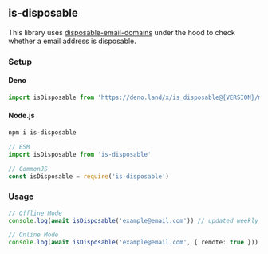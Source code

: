 ## is-disposable

This library uses [disposable-email-domains](https://github.com/disposable-email-domains/disposable-email-domains) under the hood to check whether a email address is disposable.

### Setup

#### Deno

```ts
import isDisposable from 'https://deno.land/x/is_disposable@{VERSION}/mod.ts'
```

#### Node.js

```bash
npm i is-disposable
```

```ts
// ESM
import isDisposable from 'is-disposable'

// CommonJS
const isDisposable = require('is-disposable')
```

### Usage

```ts
// Offline Mode
console.log(await isDisposable('example@email.com')) // updated weekly

// Online Mode
console.log(await isDisposable('example@email.com', { remote: true })) // updated hourly
```
